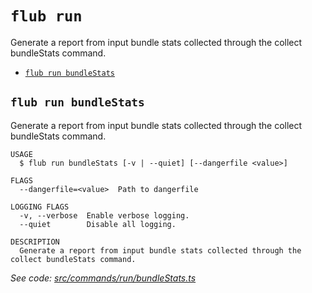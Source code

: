 `flub run`
==========

Generate a report from input bundle stats collected through the collect bundleStats command.

* [`flub run bundleStats`](#flub-run-bundlestats)

## `flub run bundleStats`

Generate a report from input bundle stats collected through the collect bundleStats command.

```
USAGE
  $ flub run bundleStats [-v | --quiet] [--dangerfile <value>]

FLAGS
  --dangerfile=<value>  Path to dangerfile

LOGGING FLAGS
  -v, --verbose  Enable verbose logging.
  --quiet        Disable all logging.

DESCRIPTION
  Generate a report from input bundle stats collected through the collect bundleStats command.
```

_See code: [src/commands/run/bundleStats.ts](https://github.com/microsoft/FluidFramework/blob/main/build-tools/packages/build-cli/src/commands/run/bundleStats.ts)_
